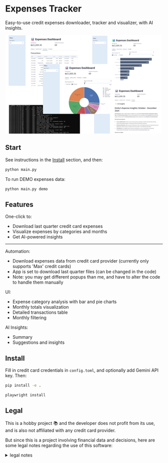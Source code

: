 # Expenses Tracker

Easy-to-use credit expenses downloader, tracker and visualizer, with AI insights.

<img src="app.png" width=500>


## Start

See instructions in the [Install](#install) section, and then:

```bash
python main.py
```

To run DEMO expenses data:

```bash
python main.py demo
```



## Features

One-click to: 
- Download last quarter credit card expenses
- Visualize expenses by categories and months
- Get AI-powered insights

---

Automation:
- Download expenses data from credit card provider (currently only supports 'Max' credit cards)
- App is set to download last quarter files (can be changed in the code)
- Note: you may get different popups than me, and have to alter the code to handle them manually

UI:
- Expense category analysis with bar and pie charts
- Monthly totals visualization
- Detailed transactions table
- Monthly filtering

AI Insights:
- Summary
- Suggestions and insights


## Install

Fill in credit card credentials in `config.toml`, and optionally add Gemini API key.
Then:

```bash
pip install -e .
```

```bash
playwright install
```

## Legal

This is a hobby project 📚 and the developer does not profit from its use, and is also not affiliated with any credit card provider.

But since this is a project involving financial data and decisions, 
here are some legal notes regarding the use of this software:

<details>
<summary> 
legal notes
</summary>
The developer is not affiliated with any credit card provider, and does not guarantee the accuracy of the data downloaded from the credit card provider. The user is responsible for verifying the data. 

The developer is not affiliated with any AI service suggested in the app and does not guarantee the accuracy of the AI insights.

It is the user's responsibility to keep credentials and data secure on his or her machine only. It is the user's responsibility not to share credentials with anyone, including AI services.

The user may choose to only use the app for visualization and for downloading expenses data automatically, without sharing it with AI services. This way the user can keep his or her data on his or her machine only.

This software is provided as is, without any warranty. The developer is not responsible for any data leaks if the user chooses to share his or her data with AI services. The developer is not a financial advisor, and only the user is responsible for his financial decisions. The developer is not responsible for any kind of damages due to misuse of this software.
</details>

<br/><br/>